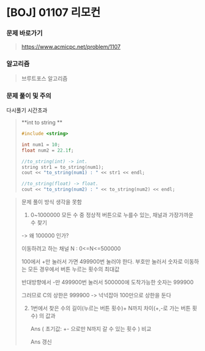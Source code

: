 # [BOJ] 01107 리모컨

### 문제 바로가기

>  https://www.acmicpc.net/problem/1107

### 알고리즘

> 브루트포스 알고리즘

### 문제 풀이 및 주의

다시풀기 시간초과

>**int to string **
>
>```c++
>#include <string>
>
>int num1 = 10;
>float num2 = 22.1f;
>
>//to_string(int) -> int.
>string str1 = to_string(num1);
>cout << "to_string(num1) : " << str1 << endl;
>
>//to_string(float) -> float.
>cout << "to_string(num2) : " << to_string(num2) << endl;
>```

>문제 풀이 방식 생각을 못함
>
>1. 0~1000000 모든 수 중 정상적 버튼으로 누를수 있는, 채널과 가장가까운 수 찾기
>
>   -> 왜 100000 인가?
>
>   이동하려고 하는 채널 N : 0<=N<=500000  
>
>   100에서 +만 눌러서 가면 499900번 눌러야 한다. 부호만 눌러서 숫자로 이동하는 모든 경우에서 버튼 누르는 횟수의 최대값 
>
>   반대방향에서 -만 499900번 눌러서 500000에 도착가능한 숫자는 999900
>
>   그러므로 C의 상한은 999900 -> 넉넉잡아 100만으로 상한을 둔다
>
>2. 1번에서 찾은 수의 길이(누르는 버튼 횟수)+  N까지 차이(+,-로 가는 버튼 횟수) 의 값과
>
>    Ans ( 초기값: +- 으로만 N까지 갈 수 있는 횟수 ) 비교
>
>    Ans 갱신

